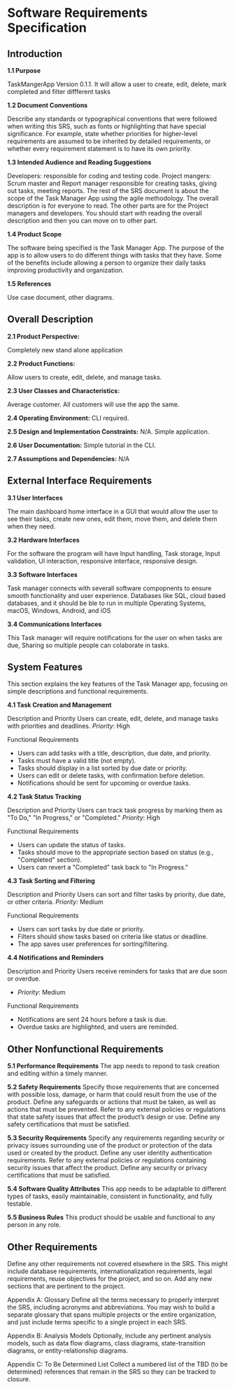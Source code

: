 # Software Requirements Specification
## Introduction
**1.1 Purpose**

TaskMangerApp Version 0.1.1. It will allow a user to create, edit, delete, mark completed and filter diffferent tasks


**1.2 Document Conventions**

Describe any standards or typographical conventions that were followed when writing this SRS, such as fonts or highlighting that have special significance. For example, state whether priorities for higher-level requirements are assumed to be inherited by detailed requirements, or whether every requirement statement is to have its own priority.

**1.3 Intended Audience and Reading Suggestions**

Developers: responsible for coding and testing code.
Project mangers: Scrum master and Report manager responsible for creating tasks, giving out tasks, meeting reports. 
The rest of the SRS document is about the scope of the Task Manager App using the agile methodology. The overall description is for everyone to read. The other parts are for the Project managers and developers. You should start with reading the overall description and then you can move on to other part.   


**1.4 Product Scope**

The software being specified is the Task Manager App. The purpose of the app is to allow users to do different things with tasks that they have. Some of the benefits include allowing a person to organize their daily tasks improving productivity and organization.  


**1.5 References**

Use case document, other diagrams.


## Overall Description
**2.1 Product Perspective:**

Completely new stand alone application

**2.2 Product Functions:**

Allow users to create, edit, delete, and manage tasks.

**2.3 User Classes and Characteristics:**

Average customer. All customers will use the app the same.

**2.4 Operating Environment:**
CLI required.

**2.5 Design and Implementation Constraints:**
N/A. Simple application.

**2.6 User Documentation:**
Simple tutorial in the CLI.

**2.7 Assumptions and Dependencies:**
N/A

## External Interface Requirements
**3.1 User Interfaces**

The main dashboard home interface in a GUI that would allow the user to see their tasks, create new ones, edit them, move them, and delete them when they need.

**3.2 Hardware Interfaces**

For the software the program will have Input handling, Task storage, Input validation, UI interaction, responsive interface, responsive design.

**3.3 Software Interfaces**

Task manager connects with severall software compopnents to ensure smooth functionality and user experience. Databases like SQL, cloud based databases, and it should be ble to run in multiple Operating Systems, macOS, Windows, Android, and iOS

**3.4 Communications Interfaces**

This Task manager will require notifications for the user on when tasks are due, Sharing so multiple people can colaborate in tasks. 


## System Features

This section explains the key features of the Task Manager app, focusing on simple descriptions and functional requirements.

**4.1 Task Creation and Management**

Description and Priority
Users can create, edit, delete, and manage tasks with priorities and deadlines.
*Priority*: High

Functional Requirements
- Users can add tasks with a title, description, due date, and priority.
- Tasks must have a valid title (not empty).
- Tasks should display in a list sorted by due date or priority.
- Users can edit or delete tasks, with confirmation before deletion.
- Notifications should be sent for upcoming or overdue tasks.

**4.2 Task Status Tracking**

Description and Priority
Users can track task progress by marking them as "To Do," "In Progress," or "Completed."
*Priority*: High

Functional Requirements
- Users can update the status of tasks.
- Tasks should move to the appropriate section based on status (e.g., "Completed" section).
- Users can revert a "Completed" task back to "In Progress."

**4.3 Task Sorting and Filtering**

Description and Priority
Users can sort and filter tasks by priority, due date, or other criteria.
*Priority*: Medium

Functional Requirements
- Users can sort tasks by due date or priority.
- Filters should show tasks based on criteria like status or deadline.
- The app saves user preferences for sorting/filtering.

**4.4 Notifications and Reminders**

Description and Priority
Users receive reminders for tasks that are due soon or overdue.
- *Priority*: Medium

Functional Requirements
- Notifications are sent 24 hours before a task is due.
- Overdue tasks are highlighted, and users are reminded.

## Other Nonfunctional Requirements
**5.1 Performance Requirements**
The app needs to repond to task creation and editing within a timely manner.

**5.2 Safety Requirements**
Specify those requirements that are concerned with possible loss, damage, or harm that could result from the use of the product. Define any safeguards or actions that must be taken, as well as actions that must be prevented. Refer to any external policies or regulations that state safety issues that affect the product’s design or use. Define any safety certifications that must be satisfied.

**5.3 Security Requirements**
Specify any requirements regarding security or privacy issues surrounding use of the product or protection of the data used or created by the product. Define any user identity authentication requirements. Refer to any external policies or regulations containing security issues that affect the product. Define any security or privacy certifications that must be satisfied.

**5.4 Software Quality Attributes**
This app needs to be adaptable to different types of tasks, easily maintainable, consistent in functionality, and fully testable.

**5.5 Business Rules**
This product should be usable and functional to any person in any role.

## Other Requirements
Define any other requirements not covered elsewhere in the SRS. This might include database requirements, internationalization requirements, legal requirements, reuse objectives for the project, and so on. Add any new sections that are pertinent to the project.

Appendix A: Glossary
Define all the terms necessary to properly interpret the SRS, including acronyms and abbreviations. You may wish to build a separate glossary that spans multiple projects or the entire organization, and just include terms specific to a single project in each SRS.

Appendix B: Analysis Models
Optionally, include any pertinent analysis models, such as data flow diagrams, class diagrams, state-transition diagrams, or entity-relationship diagrams.

Appendix C: To Be Determined List
Collect a numbered list of the TBD (to be determined) references that remain in the SRS so they can be tracked to closure.
